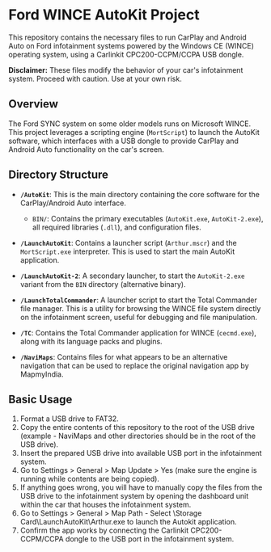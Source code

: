 # Ford WINCE AutoKit Project

This repository contains the necessary files to run CarPlay and Android Auto on Ford infotainment systems powered by the Windows CE (WINCE) operating system, using a Carlinkit CPC200-CCPM/CCPA USB dongle.

**Disclaimer:** These files modify the behavior of your car's infotainment system. Proceed with caution. Use at your own risk.

## Overview

The Ford SYNC system on some older models runs on Microsoft WINCE. This project leverages a scripting engine (`MortScript`) to launch the AutoKit software, which interfaces with a USB dongle to provide CarPlay and Android Auto functionality on the car's screen.

## Directory Structure

- **`/AutoKit`**: This is the main directory containing the core software for the CarPlay/Android Auto interface.
  - `BIN/`: Contains the primary executables (`AutoKit.exe`, `AutoKit-2.exe`), all required libraries (`.dll`), and configuration files.

- **`/LaunchAutoKit`**: Contains a launcher script (`Arthur.mscr`) and the `MortScript.exe` interpreter. This is used to start the main AutoKit application.

- **`/LaunchAutoKit-2`**: A secondary launcher, to start the `AutoKit-2.exe` variant from the `BIN` directory (alternative binary).

- **`/LaunchTotalCommander`**: A launcher script to start the Total Commander file manager. This is a utility for browsing the WINCE file system directly on the infotainment screen, useful for debugging and file manipulation.

- **`/TC`**: Contains the Total Commander application for WINCE (`cecmd.exe`), along with its language packs and plugins.

- **`/NaviMaps`**: Contains files for what appears to be an alternative navigation that can be used to replace the original navigation app by MapmyIndia.

## Basic Usage

1.  Format a USB drive to FAT32.
2.  Copy the entire contents of this repository to the root of the USB drive (example - NaviMaps and other directories should be in the root of the USB drive).
4.  Insert the prepared USB drive into available USB port in the infotainment system.
5.  Go to Settings > General > Map Update > Yes (make sure the engine is running while contents are being copied).
6.  If anything goes wrong, you will have to manually copy the files from the USB drive to the infotainment system by opening the dashboard unit within the car that houses the infotainment system.
7.  Go to Settings > General > Map Path - Select \Storage Card\LaunchAutoKit\Arthur.exe to launch the Autokit application.
8.  Confirm the app works by connecting the Carlinkit CPC200-CCPM/CCPA dongle to the USB port in the infotainment system.